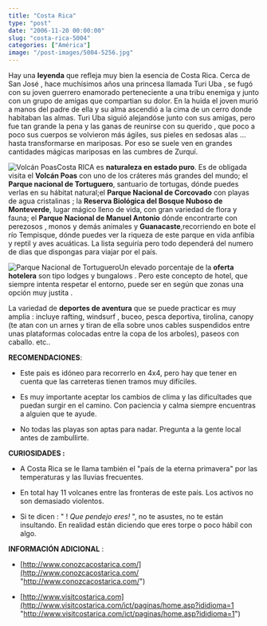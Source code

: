 ```yaml
---
title: "Costa Rica"
type: "post"
date: "2006-11-20 00:00:00"
slug: "costa-rica-5004"
categories: ["América"]
image: "/post-images/5004-5256.jpg"
---
```


Hay una **leyenda** que refleja muy bien la esencia de Costa Rica. Cerca de San José , hace muchísimos años una princesa llamada Turi Uba , se fugó con su joven guerrero enamorado perteneciente a una tribu enemiga y junto con un grupo de amigas que compartian su dolor. En la huida el joven murió a manos del padre de ella y su alma ascendió a la cima de un cerro donde habitaban las almas. Turi Uba siguió alejandóse junto con sus amigas, pero fue tan grande la pena y las ganas de reunirse con su querido , que poco a poco sus cuerpos se volvieron más ágiles, sus pieles en sedosas alas ... hasta transformarse en mariposas. Por eso se suele ven en grandes cantidades mágicas mariposas en las cumbres de Zurquí.

![Volcán Poas](/post-images/5004-5256.jpg "Volcán Poas")Costa RICA es **naturaleza en estado puro**. Es de obligada visita el **Volcán Poas** con uno de los cráteres más grandes del mundo; el **Parque nacional de Tortuguero**, santuario de tortugas, dónde puedes verlas en su hábitat natural;el **Parque Nacional de Corcovado** con playas de agua cristalinas ; la **Reserva Biológica del Bosque Nuboso de Monteverde**, lugar mágico lleno de vida, con gran variedad de flora y fauna; el **Parque Nacional de Manuel Antonio** dónde encontrarte con perezosos , monos y demás animales y **Guanacaste**,recorriendo en bote el río Tempisque, dónde puedes ver la riqueza de este parque en vida anfibia y reptil y aves acuáticas. La lista seguiría pero todo dependerá del numero de dias que dispongas para viajar por el país.

![Parque Nacional de Tortuguero](/post-images/5004-5259.jpg "Parque Nacional de Tortuguero")Un elevado porcentaje de la **oferta hotelera** son tipo lodges y bungalows . Pero este concepto de hotel, que siempre intenta respetar el entorno, puede ser en según que zonas una opción muy justita .



La variedad de **deportes de aventura** que se puede practicar es muy amplia : incluye rafting, windsurf , buceo, pesca deportiva, tirolina, canopy (te atan con un arnes y tiran de ella sobre unos cables suspendidos entre unas plataformas colocadas entre la copa de los arboles), paseos con caballo. etc..

**RECOMENDACIONES**:

- Este pais es idóneo para recorrerlo en 4x4, pero hay que tener en cuenta que las carreteras tienen tramos muy difíciles.



- Es muy importante aceptar los cambios de clima y las dificultades que puedan surgir en el camino. Con paciencia y calma siempre encuentras a alguien que te ayude.



- No todas las playas son aptas para nadar. Pregunta a la gente local antes de zambullirte.



**CURIOSIDADES :**



- A Costa Rica se le llama también el "país de la eterna primavera" por las temperaturas y las lluvias frecuentes.



- En total hay 11 volcanes entre las fronteras de este país. Los activos no son demasiado violentos.



- Si te dicen : " ! *Que pendejo eres!* ", no te asustes, no te están insultando. En realidad están diciendo que eres torpe o poco hábil con algo.

**INFORMACIÓN ADICIONAL** :

- [http://www.conozcacostarica.com/](http://www.conozcacostarica.com/ "http://www.conozcacostarica.com/")

- [http://www.visitcostarica.com](http://www.visitcostarica.com/ict/paginas/home.asp?ididioma=1 "http://www.visitcostarica.com/ict/paginas/home.asp?ididioma=1")